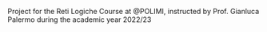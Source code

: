 Project for the Reti Logiche Course at @POLIMI, instructed by Prof. Gianluca Palermo during the academic year 2022/23
